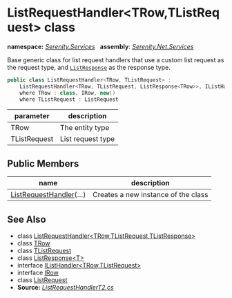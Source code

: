 # ListRequestHandler&lt;TRow,TListRequest&gt; class
**namespace:** *[Serenity.Services](../README.md#serenity.services-namespace)*   **assembly**: *[Serenity.Net.Services](../README.md)*

Base generic class for list request handlers that use a custom list request as the request type, and [`ListResponse`](ListResponse-1.md) as the response type.

```csharp
public class ListRequestHandler<TRow, TListRequest> : 
    ListRequestHandler<TRow, TListRequest, ListResponse<TRow>>, IListHandler<TRow, TListRequest>
    where TRow : class, IRow, new()
    where TListRequest : ListRequest
```

| parameter | description |
| --- | --- |
| TRow | The entity type |
| TListRequest | List request type |

## Public Members

| name | description |
| --- | --- |
| [ListRequestHandler](ListRequestHandler-2/ListRequestHandler.md)(…) | Creates a new instance of the class |

## See Also

* class [ListRequestHandler&lt;TRow,TListRequest,TListResponse&gt;](ListRequestHandler-3.md)
* class [TRow](../Serenity.Net.Services/ListRequestHandler-2.TRow.md)
* class [TListRequest](../Serenity.Net.Services/ListRequestHandler-2.TListRequest.md)
* class [ListResponse&lt;T&gt;](ListResponse-1.md)
* interface [IListHandler&lt;TRow,TListRequest&gt;](IListHandler-2.md)
* interface [IRow](../Serenity.Net.Entity/../Serenity.Data/IRow.md)
* class [ListRequest](ListRequest.md)
* **Source:** *[ListRequestHandlerT2.cs](https://github.com/serenity-is/Serenity/blob/master/src/Serenity.Net.Services/RequestHandlers/List/ListRequestHandlerT2.cs)*